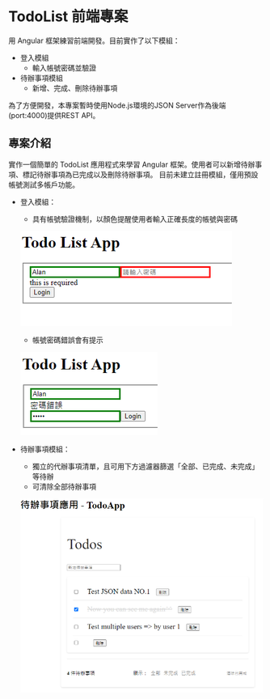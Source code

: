 # TodoList 前端專案

用 Angular 框架練習前端開發。目前實作了以下模組：

- 登入模組
    - 輸入帳號密碼並驗證
- 待辦事項模組
    - 新增、完成、刪除待辦事項

為了方便開發，本專案暫時使用Node.js環境的JSON Server作為後端(port:4000)提供REST API。

## 專案介紹
實作一個簡單的 TodoList 應用程式來學習 Angular 框架。使用者可以新增待辦事項、標記待辦事項為已完成以及刪除待辦事項。
目前未建立註冊模組，僅用預設帳號測試多帳戶功能。

- 登入模組：
    - 具有帳號驗證機制，以顏色提醒使用者輸入正確長度的帳號與密碼

    ![image](https://github.com/Alan-Cheng/Angular-TodoList/blob/master/login.png)

    - 帳號密碼錯誤會有提示

    ![image](https://github.com/Alan-Cheng/Angular-TodoList/blob/master/login_fail.png)

- 待辦事項模組：
    - 獨立的代辦事項清單，且可用下方過濾器篩選「全部、已完成、未完成」等待辦
    - 可清除全部待辦事項
    
    ![image](https://github.com/Alan-Cheng/Angular-TodoList/blob/master/todolist.png)
